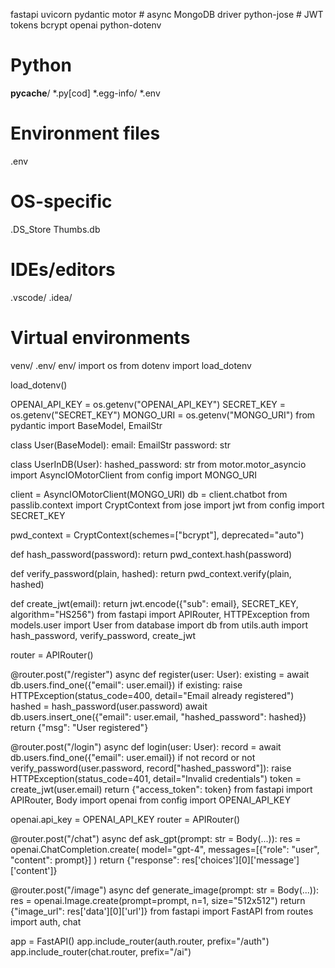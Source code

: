 fastapi
uvicorn
pydantic
motor         # async MongoDB driver
python-jose   # JWT tokens
bcrypt
openai
python-dotenv
# Python
__pycache__/
*.py[cod]
*.egg-info/
*.env

# Environment files
.env

# OS-specific
.DS_Store
Thumbs.db

# IDEs/editors
.vscode/
.idea/

# Virtual environments
venv/
.env/
env/
import os
from dotenv import load_dotenv

load_dotenv()

OPENAI_API_KEY = os.getenv("OPENAI_API_KEY")
SECRET_KEY = os.getenv("SECRET_KEY")
MONGO_URI = os.getenv("MONGO_URI")
from pydantic import BaseModel, EmailStr

class User(BaseModel):
    email: EmailStr
    password: str

class UserInDB(User):
    hashed_password: str
from motor.motor_asyncio import AsyncIOMotorClient
from config import MONGO_URI

client = AsyncIOMotorClient(MONGO_URI)
db = client.chatbot
from passlib.context import CryptContext
from jose import jwt
from config import SECRET_KEY

pwd_context = CryptContext(schemes=["bcrypt"], deprecated="auto")

def hash_password(password):
    return pwd_context.hash(password)

def verify_password(plain, hashed):
    return pwd_context.verify(plain, hashed)

def create_jwt(email):
    return jwt.encode({"sub": email}, SECRET_KEY, algorithm="HS256")
from fastapi import APIRouter, HTTPException
from models.user import User
from database import db
from utils.auth import hash_password, verify_password, create_jwt

router = APIRouter()

@router.post("/register")
async def register(user: User):
    existing = await db.users.find_one({"email": user.email})
    if existing:
        raise HTTPException(status_code=400, detail="Email already registered")
    hashed = hash_password(user.password)
    await db.users.insert_one({"email": user.email, "hashed_password": hashed})
    return {"msg": "User registered"}

@router.post("/login")
async def login(user: User):
    record = await db.users.find_one({"email": user.email})
    if not record or not verify_password(user.password, record["hashed_password"]):
        raise HTTPException(status_code=401, detail="Invalid credentials")
    token = create_jwt(user.email)
    return {"access_token": token}
from fastapi import APIRouter, Body
import openai
from config import OPENAI_API_KEY

openai.api_key = OPENAI_API_KEY
router = APIRouter()

@router.post("/chat")
async def ask_gpt(prompt: str = Body(...)):
    res = openai.ChatCompletion.create(
        model="gpt-4",
        messages=[{"role": "user", "content": prompt}]
    )
    return {"response": res['choices'][0]['message']['content']}

@router.post("/image")
async def generate_image(prompt: str = Body(...)):
    res = openai.Image.create(prompt=prompt, n=1, size="512x512")
    return {"image_url": res['data'][0]['url']}
from fastapi import FastAPI
from routes import auth, chat

app = FastAPI()
app.include_router(auth.router, prefix="/auth")
app.include_router(chat.router, prefix="/ai")
